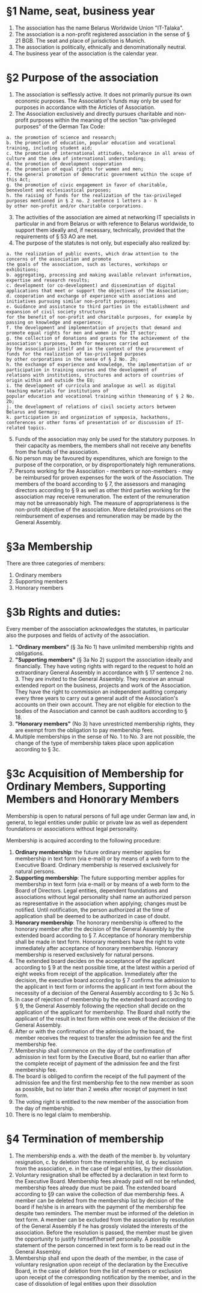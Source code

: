 # §1 Name, seat, business year

  1. The association has the name Belarus Worldwide Union "IT-Talaka".
  2. The association is a non-profit registered association in the sense of § 21 BGB. The seat and place of jurisdiction is Munich.
  3. The association is politically, ethnically and denominationally neutral.
  4. The business year of the association is the calendar year.
  
# §2 Purpose of the association

  1. The association is selflessly active. It does not primarily pursue its own economic purposes. 
  The Association's funds may only be used for purposes in accordance with the Articles of Association.
  2. The Association exclusively and directly pursues charitable and non-profit purposes within the meaning 
  of the section "tax-privileged purposes" of the German Tax Code:
  
    a. the promotion of science and research;
    b. the promotion of education, popular education and vocational training, including student aid;
    c. the promotion of international attitudes, tolerance in all areas of culture and the idea of international understanding;
    d. the promotion of development cooperation
    e. the promotion of equal rights for women and men;
    f. the general promotion of democratic government within the scope of this Act;
    g. the promotion of civic engagement in favor of charitable, benevolent and ecclesiastical purposes;
    h. the raising of funds for the realization of the tax-privileged purposes mentioned in § 2 no. 2 sentence 1 letters a - h 
    by other non-profit and/or charitable corporations.
    
  3. The activities of the association are aimed at networking IT specialists in particular in and from Belarus 
  or with reference to Belarus worldwide, to support them ideally and, if necessary, technically, provided that the requirements of § 53 AO are met.
  4. The purpose of the statutes is not only, but especially also realized by:

    a. the realization of public events, which draw attention to the concerns of the association and promote 
    the goals of the association, such as lectures, workshops or exhibitions;
    b. aggregating, processing and making available relevant information, expertise and research results;
    c. development (or co-development) and dissemination of digital applications that meet or support the objectives of the Association;
    d. cooperation and exchange of experience with associations and initiatives pursuing similar non-profit purposes;
    e. Guidance and assistance to third parties in the establishment and expansion of civil society structures 
    for the benefit of non-profit and charitable purposes, for example by passing on knowledge and experience;
    f. the development and implementation of projects that demand and promote equal rights for men and women in the IT sector;
    g. the collection of donations and grants for the achievement of the association's purposes, both for measures carried out 
    by the association itself and in the context of the procurement of funds for the realization of tax-privileged purposes 
    by other corporations in the sense of § 2 No. 2h;
    h. the exchange of experience and knowledge, the implementation of or participation in training courses and the development of 
    relations with institutions, structures and actors of countries of origin within and outside the EU;
    i. the development of curricula and analogue as well as digital teaching materials for institutions of 
    popular education and vocational training within themeaning of § 2 No. 2b;
    j. the development of relations of civil society actors between Belarus and Germany;
    k. participation in and organization of symposia, hackathons, conferences or other forms of presentation of or discussion of IT-related topics.
  
  5. Funds of the association may only be used for the statutory purposes. In their capacity as members, 
  the members shall not receive any benefits from the funds of the association.
  6. No person may be favoured by expenditures, which are foreign to the purpose of the corporation, or by disproportionately high remunerations.
  7. Persons working for the Association - members or non-members - may be reimbursed for proven expenses for the work of the Association. 
  The members of the board according to § 7, the assessors and managing directors according to § 9 as well as other third parties 
  working for the association may receive remuneration. The extent of the remuneration may not be unreasonably high. 
  The measure of appropriateness is the non-profit objective of the association. 
  More detailed provisions on the reimbursement of expenses and remuneration may be made by the General Assembly.
  
# §3a Membership

  There are three categories of members:
  
  1. Ordinary members
  2. Supporting members
  3. Honorary members

# §3b Rights and duties:

  Every member of the association acknowledges the statutes, in particular also the purposes and fields of activity of the association.
  
  1. **"Ordinary members"** (§ 3a No 1) have unlimited membership rights and obligations.
  2. **"Supporting members"** (§ 3a No 2) support the association ideally and financially. They have voting rights with regard to 
  the request to hold an extraordinary General Assembly in accordance with § 17 sentence 2 no. 3. They are invited to the General Assembly. 
  They receive an annual extended report on the business, projects and work of the Association. They have the right to commission an 
  independent auditing company every three years to carry out a general audit of the Association's accounts on their own account. 
  They are not eligible for election to the bodies of the Association and cannot be cash auditors according to § 18.
  3. **"Honorary members"** (No 3) have unrestricted membership rights, they are exempt from the obligation to pay membership fees.
  4. Multiple memberships in the sense of No. 1 to No. 3 are not possible, the change of the type of membership takes 
  place upon application according to § 3c.

# §3c Acquisition of Membership for Ordinary Members, Supporting Members and Honorary Members

  Membership is open to natural persons of full age under German law and, in general, to legal entities under public or private law 
  as well as dependent foundations or associations without legal personality. 
  
  Membership is acquired according to the following procedure:
  
  1. **Ordinary membership**: the future ordinary member applies for membership in text form (via e-mail) 
  or by means of a web form to the Executive Board. Ordinary membership is reserved exclusively for natural persons.
  2. **Supporting membership**: The future supporting member applies for membership in text form (via e-mail) or by means of 
  a web form to the Board of Directors. Legal entities, dependent foundations and associations without legal personality 
  shall name an authorized person as representative in the association when applying; changes must be notified. 
  Until notification, the person authorized at the time of application shall be deemed to be authorized in case of doubt.
  3. **Honorary membership**: The honorary membership is offered to the honorary member after the decision of 
  the General Assembly by the extended board according to § 7. Acceptance of honorary membership shall be made in text form. 
  Honorary members have the right to vote immediately after acceptance of honorary membership. 
  Honorary membership is reserved exclusively for natural persons.
  4. The extended board decides on the acceptance of the applicant according to § 9 at the next possible time, 
  at the latest within a period of eight weeks from receipt of the application. Immediately after the decision, 
  the executive board according to § 7 confirms the admission to the applicant in text form or informs the applicant in text form about 
  the necessity of a decision of the General Assembly according to § 3c No 5.
  5. In case of rejection of membership by the extended board according to § 9, the General Assembly following the rejection 
  shall decide on the application of the applicant for membership. The Board shall notify the applicant of the result in text form
  within one week of the decision of the General Assembly.
  6. After or with the confirmation of the admission by the board, the member receives the request to transfer 
  the admission fee and the first membership fee.
  7. Membership shall commence on the day of the confirmation of admission in text form by the Executive Board, but no earlier 
  than after the complete receipt of payment of the admission fee and the first membership fee.
  8. The board is obliged to confirm the receipt of the full payment of the admission fee and the first membership fee 
  to the new member as soon as possible, but no later than 2 weeks after receipt of payment in text form.
  9. The voting right is entitled to the new member of the association from the day of membership.
  10. There is no legal claim to membership.

# §4 Termination of membership

  1. The membership ends
    a. with the death of the member
    b. by voluntary resignation,
    c. by deletion from the membership list,
    d. by exclusion from the association,
    e. in the case of legal entities, by their dissolution.
  2. Voluntary resignation shall be effected by a declaration in text form to the Executive Board. 
  Membership fees already paid will not be refunded, membership fees already due must be paid. The extended board according to §9 can waive the collection of due membership fees. A member can be deleted from the membership list by decision of the board if he/she is in arrears with the payment of the membership fee despite two reminders. The member must be informed of the deletion in text form. A member can be excluded from the association by resolution of the General Assembly if he has grossly violated the interests of the association. Before the resolution is passed, the member must be given the opportunity to justify himself/herself personally. A possible statement of the person concerned in text form is to be read out in the General Assembly.
  3. Membership shall end upon the death of the member, in the case of voluntary resignation upon receipt of the declaration by the Executive Board, in the case of deletion from the list of members or exclusion upon receipt of the corresponding notification by the member, and in the case of dissolution of legal entities upon their dissolution
